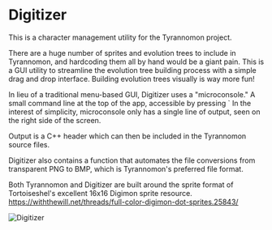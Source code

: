 # Digitizer

This is a character management utility for the Tyrannomon project.

There are a huge number of sprites and evolution trees to include in Tyrannomon, and hardcoding them all by hand would be a giant pain.
This is a GUI utility to streamline the evolution tree building process with a simple drag and drop interface. Building evolution trees visually is way more fun!

In lieu of a traditional menu-based GUI, Digitizer uses a "microconsole." A small command line at the top of the app, accessible by pressing `
In the interest of simplicity, microconsole only has a single line of output, seen on the right side of the screen.

Output is a C++ header which can then be included in the Tyrannomon source files.

Digitizer also contains a function that automates the file conversions from transparent PNG to BMP, which is Tyrannomon's preferred file format.

Both Tyrannomon and Digitizer are built around the sprite format of Tortoiseshel's excellent 16x16 Digimon sprite resource.
https://withthewill.net/threads/full-color-digimon-dot-sprites.25843/




![Digitizer](https://github.com/davideboren/digitizer/assets/7462768/f7e51196-9383-4f93-b594-c215f80a48a5)

